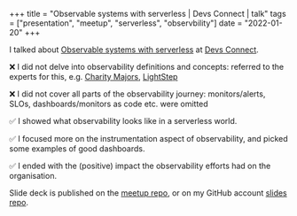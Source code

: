 +++
title =  "Observable systems with serverless | Devs Connect | talk"
tags = ["presentation", "meetup", "serverless", "observbility"]
date = "2022-01-20"
+++

I talked about [Observable systems with serverless](https://www.meetup.com/devsconnect/events/282326885/) at [Devs Connect](https://www.meetup.com/devsconnect/).

❌ I did not delve into observability definitions and concepts: referred to the experts for this, e.g. [Charity Majors](https://charity.wtf/), [LightStep](https://opentelemetry.lightstep.com/)

❌ I did not cover all parts of the observability journey: monitors/alerts, SLOs, dashboards/monitors as code etc. were omitted

✅ I showed what observability looks like in a serverless world.

✅ I focused more on the instrumentation aspect of observability, and picked some examples of good dashboards.

✅ I ended with the (positive) impact the observability efforts had on the organisation.

Slide deck is published on the [meetup repo](https://github.com/Devs-Connect/dc003-observable-systems-and-ddd/blob/main/the_road_to_observable_systems_by_toli_apostolidis/the_road_to_observable_systems_by_toli_apostolidis.pdf), or on my GitHub account [slides repo](https://github.com/Apostolos-Daniel/slides/blob/main/the-road-to-observable-systems/devs-connect-2022-the-road-to-observable-systems-READ-ALONG-v3.pdf).
